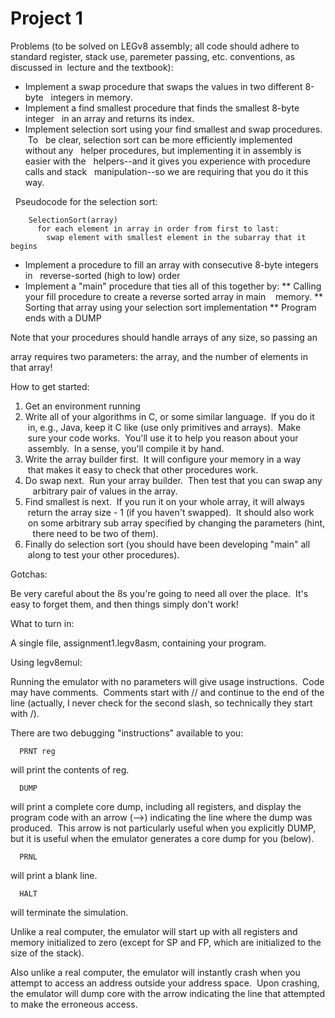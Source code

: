 # Project 1

Problems (to be solved on LEGv8 assembly; all code should adhere to standard
register, stack use, paremeter passing, etc. conventions, as discussed in 
lecture and the textbook):

* Implement a swap procedure that swaps the values in two different 8-byte
  integers in memory.
* Implement a find smallest procedure that finds the smallest 8-byte integer
  in an array and returns its index.
* Implement selection sort using your find smallest and swap procedures.  To
  be clear, selection sort can be more efficiently implemented without any
  helper procedures, but implementing it in assembly is easier with the
  helpers--and it gives you experience with procedure calls and stack
  manipulation--so we are requiring that you do it this way.

  Pseudocode for the selection sort:
```
    SelectionSort(array)
      for each element in array in order from first to last:
        swap element with smallest element in the subarray that it begins
```
* Implement a procedure to fill an array with consecutive 8-byte integers in
  reverse-sorted (high to low) order
* Implement a "main" procedure that ties all of this together by:
** Calling your fill procedure to create a reverse sorted array in main
   memory.
** Sorting that array using your selection sort implementation
** Program ends with a DUMP

Note that your procedures should handle arrays of any size, so passing an 

array requires two parameters: the array, and the number of elements in that
array!

How to get started:

1) Get an environment running
2) Write all of your algorithms in C, or some similar language.  If you do it
   in, e.g., Java, keep it C like (use only primitives and arrays).  Make
   sure your code works.  You'll use it to help you reason about your
   assembly.  In a sense, you'll compile it by hand.
3) Write the array builder first.  It will configure your memory in a way
   that makes it easy to check that other procedures work.
4) Do swap next.  Run your array builder.  Then test that you can swap any
   arbitrary pair of values in the array.
5) Find smallest is next.  If you run it on your whole array, it will always
   return the array size - 1 (if you haven't swapped).  It should also work
   on some arbitrary sub array specified by changing the parameters (hint,
   there need to be two of them).
6) Finally do selection sort (you should have been developing "main" all 
   along to test your other procedures).

Gotchas:

Be very careful about the 8s you're going to need all over the place.  It's
easy to forget them, and then things simply don't work!


What to turn in:

A single file, assignment1.legv8asm, containing your program.


Using legv8emul:

Running the emulator with no parameters will give usage instructions.  Code
may have comments.  Comments start with // and continue to the end of the
line (actually, I never check for the second slash, so technically they start
with /).

There are two debugging "instructions" available to you:
```
  PRNT reg
```
will print the contents of reg.
```
  DUMP
```
will print a complete core dump, including all registers, and display the
program code with an arrow (-->) indicating the line where the dump was
produced.  This arrow is not particularly useful when you explicitly DUMP,
but it is useful when the emulator generates a core dump for you (below).
```
  PRNL
```
will print a blank line.
```
  HALT
```
will terminate the simulation.

Unlike a real computer, the emulator will start up with all registers and
memory initialized to zero (except for SP and FP, which are initialized to
the size of the stack).

Also unlike a real computer, the emulator will instantly crash when you
attempt to access an address outside your address space.  Upon crashing, the
emulator will dump core with the arrow indicating the line that attempted to
make the erroneous access.

